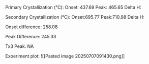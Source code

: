 Primary Crystallization (°C):
	Onset: 437.69
	Peak: 465.65
	Delta H:
	
Secondary Crystallization  (°C):
	Onset:695.77
	Peak:710.98
	Delta H:
	
Onset difference: 258.08

Peak Difference: 245.33

Tx3 Peak: NA
<!-- PUBLISH STOP -->
Experiment plot:
![[Pasted image 20250707091430.png]]
